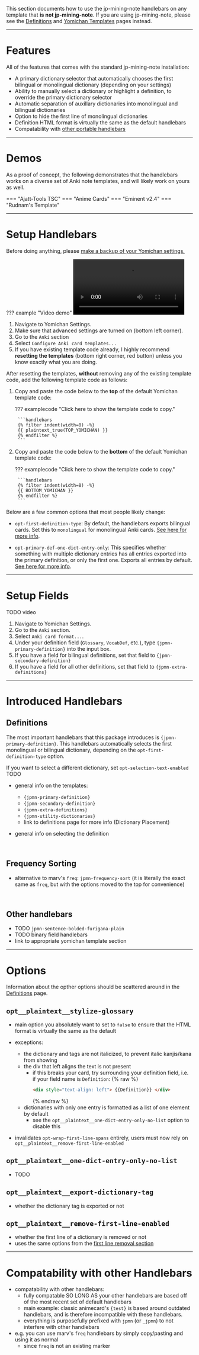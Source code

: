 This section documents how to use the jp-mining-note handlebars on any template
that **is not jp-mining-note**.
If you are using jp-mining-note, please see the
[Definitions](definitions.md) and
[Yomichan Templates](yomichantemplates.md)
pages instead.


---


# Features

All of the features that comes with the standard jp-mining-note installation:

- A primary dictionary selector that automatically chooses the first bilingual or monolingual dictionary (depending on your settings)
- Ability to manually select a dictionary or highlight a definition, to override the primary dictionary selector
- Automatic separation of auxillary dictionaries into monolingual and bilingual dictionaries
- Option to hide the first line of monolingual dictionaries
- Definition HTML format is virtually the same as the default handlebars
- Compatability with [other portable handlebars](#compatability-with-other-handlebars)


---


# Demos

As a proof of concept, the following demonstrates that the handlebars works on a diverse set of
Anki note templates, and will likely work on yours as well.

=== "Ajatt-Tools TSC"
=== "Anime Cards"
=== "Eminent v2.4"
=== "Rudnam's Template"


---


# Setup Handlebars

Before doing anything, please
[make a backup of your Yomichan settings.](faq.md#how-do-i-backup-yomichan-settings)


??? example "Video demo"
    ![type:video](assets/setupyomichan/import_yomichan_templates.mp4)

1. Navigate to Yomichan Settings.
1. Make sure that advanced settings are turned on (bottom left corner).
1. Go to the `Anki` section
1. Select `Configure Anki card templates...`
1. If you have existing template code already, I highly recommend
   **resetting the templates** (bottom right corner, red button)
   unless you know exactly what you are doing.

After resetting the templates,
**without** removing any of the existing template code,
add the following template code as follows:

1. Copy and paste the code below to the **top** of the default Yomichan template code:

    ??? examplecode "Click here to show the template code to copy."

        ```handlebars
        {% filter indent(width=8) -%}
        {{ plaintext_true(TOP_YOMICHAN) }}
        {% endfilter %}
        ```

2. Copy and paste the code below to the **bottom** of the default Yomichan template code:

    ??? examplecode "Click here to show the template code to copy."

        ```handlebars
        {% filter indent(width=8) -%}
        {{ BOTTOM_YOMICHAN }}
        {% endfilter %}
        ```

Below are a few common options that most people likely change:

- `opt-first-definition-type`:
    By default, the handlebars exports bilingual cards.
    Set this to `monolingual` for monolingual Anki cards.
    [See here for more info](definitions.md#primary-definition-selection-automatic).

- `opt-primary-def-one-dict-entry-only`:
    This specifies whether something with multiple dictionary entries
    has all entries exported into the primary definition, or only the first one.
    Exports all entries by default.
    [See here for more info](definitions.md#exporting-only-one-dictionary-entry).


---


# Setup Fields

TODO video

1. Navigate to Yomichan Settings.
1. Go to the `Anki` section.
1. Select `Anki card format...`.
1. Under your definition field (`Glossary`, `VocabDef`, etc.),
    type `{jpmn-primary-definition}` into the input box.
1. If you have a field for bilingual definitions, set that field to `{jpmn-secondary-definition}`
1. If you have a field for all other definitions, set that field to `{jpmn-extra-definitions}`

---



# Introduced Handlebars

## Definitions
The most important handlebars that this package introduces is `{jpmn-primary-definition}`.
This handlebars automatically selects the first monolingual or bilingual dictionary,
depending on the `opt-first-definition-type` option.

If you want to select a different dictionary, set `opt-selection-text-enabled` TODO

- general info on the templates:
    - `{jpmn-primary-definition}`
    - `{jpmn-secondary-definition}`
    - `{jpmn-extra-definitions}`
    - `{jpmn-utility-dictionaries}`
    - link to definitions page for more info (Dictionary Placement)

- general info on selecting the definition

<br>

## Frequency Sorting
- alternative to marv's `freq`: `jpmn-frequency-sort`
    (it is literally the exact same as `freq`, but with the options moved to the top for convenience)

<br>


## Other handlebars
- TODO `jpmn-sentence-bolded-furigana-plain`
- TODO binary field handlebars
- link to appropriate yomichan template section


---


# Options
Information about the opther options should be scattered around in the
[Definitions](definitions.md) page.

## `opt__plaintext__stylize-glossary`

- main option you absolutely want to set to `false` to ensure that the HTML format
    is virtually the same as the default

- exceptions:
    - the dictionary and tags are not italicized, to prevent italic kanjis/kana from showing
    - the div that left aligns the text is not present
        - if this breaks your card, try surrounding your definition field, i.e. if your field name is `Definition`:
            {% raw %}
            ```html
            <div style="text-align: left"> {{Definition}} </div>
            ```
            {% endraw %}
    - dictionaries with only one entry is formatted as a list of one element by default
        - see the `opt__plaintext__one-dict-entry-only-no-list` option to disable this

- invalidates `opt-wrap-first-line-spans` entirely, users must now rely on
    `opt__plaintext__remove-first-line-enabled`

## `opt__plaintext__one-dict-entry-only-no-list`

- TODO

## `opt__plaintext__export-dictionary-tag`

- whether the dictionary tag is exported or not

## `opt__plaintext__remove-first-line-enabled`

- whether the first line of a dictionary is removed or not
- uses the same options from the [first line removal section](#first-line-removal-when-html-can-break)

---








# Compatability with other Handlebars
- compatability with other handlebars:
    - fully compatable SO LONG AS your other handlebars are based off of the most recent set of default handlebars
    - main example: classic animecard's `{test}` is based around outdated handlebars, and is therefore incompatible with these handlebars.
    - everything is purposefully prefixed with `jpmn` (or `_jpmn`) to not interfere with other handlebars
- e.g. you can use marv's `freq` handlebars by simply copy/pasting and using it as normal
    - since `freq` is not an existing marker




